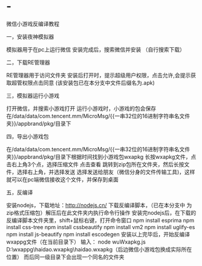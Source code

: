 # -
微信小游戏反编译教程

一，安装夜神模拟器

模拟器用于在pc上运行微信
安装完成后，搜索微信并安装
（自行搜索下载）

二，下载RE管理器

RE管理器用于访问文件夹
安装后打开时，提示超级用户权限，点击允许,会提示获取超管权限点击同意
(该安装包已在本分支中文件后缀名为.apk)

三，模拟器运行小游戏

打开微信，并搜索小游戏打开
运行小游戏时，小游戏的包会保存在/data/data/com.tencent.mm/MicroMsg/{{一串32位的16进制字符串名文件夹}}/appbrand/pkg/目录下

四，导出小游戏包

在/data/data/com.tencent.mm/MicroMsg/{{一串32位的16进制字符串名文件夹}}/appbrand/pkg/目录下根据时间找到小游戏包wxapkg
长按wxapkg文件，点击右上角3个点，选择压缩文件
点击查看
跳转到zip包所在文件夹，然后长按文件，选择右上角，并选择发送
选择发送给朋友（微信分身的文件传输工具)，这样就可以在pc端微信接收这个文件，并保存到桌面

五，反编译

安装nodejs，下载地址：http://nodejs.cn/
下载反编译脚本，（已在本分支中 为zip格式压缩包）解压后在此文件夹内执行命令行操作
安装完nodejs后，在下载的反编译脚本文件夹里，shift+鼠标右键，打开命令窗口
npm install esprima
npm install css-tree
npm install cssbeautify
npm install vm2
npm install uglify-es
npm install js-beautify
npm install escodegen
安装以上完毕后，开始反编译wxappg文件（在当前目录下）
输入： node wuWxapkg.js D:\wxappg\haidao.wxapkg\haidao.wxapkg（后边微信小游戏包换成实际所在位置） 
而后同一级目录下会出现一个同名的文件夹
